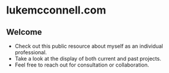 # **lukemcconnell.com**

## Welcome
- Check out this public resource about myself as an individual professional.
- Take a look at the display of both current and past projects.
- Feel free to reach out for consultation or collaboration.